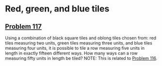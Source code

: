 # Red, green, and blue tiles
## [Problem 117](https://projecteuler.net/problem=117)
Using a combination of black square tiles and oblong tiles chosen from: red tiles measuring two units, green tiles measuring three units, and blue tiles measuring four units, it is possible to tile a row measuring five units in length in exactly fifteen different ways.
How many ways can a row measuring fifty units in length be tiled?
NOTE: This is related to [Problem 116](problem=116).
